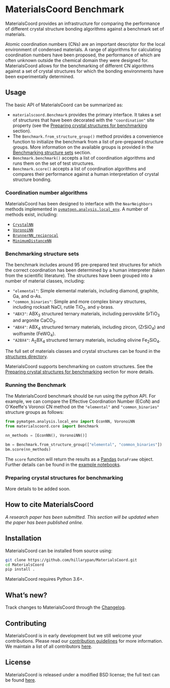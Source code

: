 # MaterialsCoord Benchmark

MaterialsCoord provides an infrastructure for comparing the performance of
different crystal structure bonding algorithms against a benchmark set of
materials.

Atomic coordination numbers (CNs) are an important descriptor for the local
environment of condensed materials. A range of algorithms for calculating
coordination numbers have been proposed, the performance of which are often
unknown outside the chemical domain they were designed for. MaterialsCoord
allows for the benchmarking of different CN algorithms against a set of crystal
structures for which the bonding environments have been experimentally
determined.

## Usage

The basic API of MaterialsCoord can be summarized as:

- `materialscoord.Benchmark` provides the primary interface.
  It takes a set of structures that have been decorated with the
  `"coordination"` site property (see the [Preparing crystal structures for benchmarking](#preparing-crystal-structures-for-benchmarking)
  section).
- The `Benchmark.from_structure_group()` method provides a convenience function
  to initialize the benchmark from a list of pre-prepared structure groups.
  More information on the available groups is provided in the
  [Benchmarking structure sets](#benchmarking-structure-sets)
  section.
- `Benchmark.benchmark()` accepts a list of coordination algorithms and runs them
  on the set of test structures.
- `Benchmark.score()` accepts a list of coordination algorithms and compares
  their performance against a human interpretation of crystal structure bonding.

### Coordination number algorithms

MaterialsCoord has been designed to interface with the `NearNeighbors` methods
implemented in [`pymatgen.analysis.local_env`](https://pymatgen.org/pymatgen.analysis.local_env.html#module-pymatgen.analysis.local_env).
A number of methods exist, including:

- [`CrystalNN`](https://pymatgen.org/pymatgen.analysis.local_env.html#pymatgen.analysis.local_env.CrystalNN)
- [`VoronoiNN`](https://pymatgen.org/pymatgen.analysis.local_env.html#pymatgen.analysis.local_env.VoronoiNN)
- [`BrunnerNN_reciprocal`](https://pymatgen.org/pymatgen.analysis.local_env.html#pymatgen.analysis.local_env.BrunnerNN_reciprocal)
- [`MinimumDistanceNN`](https://pymatgen.org/pymatgen.analysis.local_env.html#pymatgen.analysis.local_env.MinimumDistanceNN)

### Benchmarking structure sets

The benchmark includes around 95 pre-prepared test structures for which the
correct coordination has been determined by a human interpreter (taken from the
scientific literature). The structures have been grouped into a number of
material classes, including:

- `"elemental"`: Simple elemental materials, including diamond, graphite, Ga,
  and α-As.
- `"common_binaries"`: Simple and more complex binary structures, including
  rocksalt NaCl, rutile TiO<sub>2</sub>, and γ-brass.
- `"ABX3"`: ABX<sub>3</sub> structured ternary materials, including perovskite
  SrTiO<sub>3</sub> and argonite CaCO<sub>3</sub>.
- `"ABX4"`: ABX<sub>4</sub> structured ternary materials, including zircon,
  (ZrSiO<sub>4</sub>) and wolframite (FeWO<sub>4</sub>).
- `"A2BX4"`: A<sub>2</sub>BX<sub>4</sub> structured ternary materials, including
  olivine Fe<sub>2</sub>SiO<sub>4</sub>.

The full set of materials classes and crystal structures can be found
in the [structures directory](https://github.com/hillarypan/MaterialsCoord/tree/master/materialscoord/structures).

MaterialsCoord supports benchmarking on custom structures. See the
[Preparing crystal structures for benchmarking](#preparing-crystal-structures-for-benchmarking)
section for more details.

### Running the Benchmark

The MaterialsCoord benchmark should be run using the python API. For example,
we can compare the Effective Coordination Number (ECoN) and O'Keeffe's Voronoi
CN method on the `"elemental"` and `"common_binaries"` structure groups as follows:

```python
from pymatgen.analysis.local_env import EconNN, VoronoiNN
from materialscoord.core import Benchmark

nn_methods = [EconNN(), VoronoiNN()]

bm = Benchmark.from_structure_group(["elemental", "common_binaries"])
bm.score(nn_methods)
```

The `score` function will return the results as a [Pandas](https://pandas.pydata.org)
`DataFrame` object. Further details can be found in the
[example notebooks](https://github.com/hillarypan/MaterialsCoord/tree/master/examples).

### Preparing crystal structures for benchmarking

More details to be added soon.

## How to cite MaterialsCoord

*A research paper has been submitted. This section will be updated when the
paper has been published online.*

## Installation

MaterialsCoord can be installed from source using:

```bash
git clone https://github.com/hillarypan/MaterialsCoord.git
cd MaterialsCoord
pip install .
```

MaterialsCoord requires Python 3.6+.

## What’s new?

Track changes to MaterialsCoord through the
[Changelog](https://github.com/hillarypan/MaterialsCoord/blob/master/CHANGELOG.rst).

## Contributing

MaterialsCoord is in early development but we still welcome your
contributions. Please read our [contribution guidelines](https://github.com/hillarypan/MaterialsCoord/blob/master/CONTRIBUTING.rst)
for more information. We maintain a list of all
contributors [here](https://github.com/hillarypan/MaterialsCoord/blob/master/CONTRIBUTORS.rst).

## License

MaterialsCoord is released under a modified BSD license;
the full text can be found
[here](https://github.com/hillarypan/MaterialsCoord/blob/master/LICENSE).
